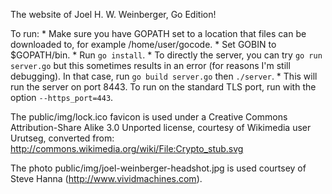 The website of Joel H. W. Weinberger, Go Edition!

To run:
	* Make sure you have GOPATH set to a location that files can be downloaded to,
	  for example /home/user/gocode.
	* Set GOBIN to $GOPATH/bin.
	* Run `go install`.
	* To directly the server, you can try `go run server.go` but this sometimes
	  results in an error (for reasons I'm still debugging). In that case, run
	  `go build server.go` then `./server`.
	* This will run the server on port 8443. To run on the standard TLS port,
	  run with the option `--https_port=443`.

The public/img/lock.ico favicon is used under a Creative Commons
Attribution-Share Alike 3.0 Unported license, courtesy of Wikimedia user
Urutseg, converted from: http://commons.wikimedia.org/wiki/File:Crypto_stub.svg

The photo public/img/joel-weinberger-headshot.jpg is used courtsey of Steve
Hanna (http://www.vividmachines.com).
